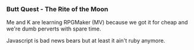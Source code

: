 ### Butt Quest - The Rite of the Moon

Me and K are learning RPGMaker (MV) because we got it for cheap and we're
dumb perverts with spare time.

Javascript is bad news bears but at least it ain't ruby anymore.
